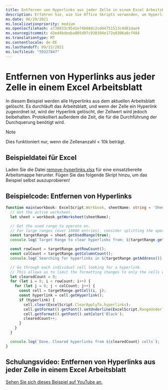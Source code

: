 ```yaml
---
title: Entfernen von Hyperlinks aus jeder Zelle in einem Excel Arbeitsblatt
description: Erfahren Sie, wie Sie Office Skripts verwenden, um Hyperlinks aus jeder Zelle in einem Excel Arbeitsblatt zu entfernen.
ms.date: 06/29/2021
ms.localizationpriority: medium
ms.openlocfilehash: a738833c9542e74b88dc2cd44751513c4d61dae9
ms.sourcegitcommit: d3ed4bdeeba805d97c930394e172e8306a0cf484
ms.translationtype: MT
ms.contentlocale: de-DE
ms.lasthandoff: 09/15/2021
ms.locfileid: "59327847"
---
```

# <a name="remove-hyperlinks-from-each-cell-in-an-excel-worksheet"></a>Entfernen von Hyperlinks aus jeder Zelle in einem Excel Arbeitsblatt

 In diesem Beispiel werden alle Hyperlinks aus dem aktuellen Arbeitsblatt gelöscht. Es durchläuft das Arbeitsblatt, und wenn der Zelle ein Hyperlink zugeordnet ist, wird der Hyperlink gelöscht, der Zellwert wird jedoch beibehalten. Protokolliert außerdem die Zeit, die für die Durchführung der Durchquerung benötigt wird.

> [!NOTE]
> Dies funktioniert nur, wenn die Zellenanzahl < 10k beträgt.

## <a name="sample-excel-file"></a>Beispieldatei für Excel

Laden Sie die Datei <a href="remove-hyperlinks.xlsx">remove-hyperlinks.xlsx</a> für eine einsatzbereite Arbeitsmappe herunter. Fügen Sie das folgende Skript hinzu, um das Beispiel selbst auszuprobieren!

## <a name="sample-code-remove-hyperlinks"></a>Beispielcode: Entfernen von Hyperlinks

```TypeScript
function main(workbook: ExcelScript.Workbook, sheetName: string = 'Sheet1') {
  // Get the active worksheet. 
  let sheet = workbook.getWorksheet(sheetName);

  // Get the used range to operate on.
  // For large ranges (over 10000 entries), consider splitting the operation into batches for performance.
  const targetRange = sheet.getUsedRange(true);
  console.log(`Target Range to clear hyperlinks from: ${targetRange.getAddress()}`);

  const rowCount = targetRange.getRowCount();
  const colCount = targetRange.getColumnCount();
  console.log(`Searching for hyperlinks in ${targetRange.getAddress()} which contains ${(rowCount * colCount)} cells`);

  // Go through each individual cell looking for a hyperlink. 
  // This allows us to limit the formatting changes to only the cells with hyperlink formatting.
  let clearedCount = 0;
  for (let i = 0; i < rowCount; i++) {
    for (let j = 0; j < colCount; j++) {
      const cell = targetRange.getCell(i, j);
      const hyperlink = cell.getHyperlink();
      if (hyperlink) {
        cell.clear(ExcelScript.ClearApplyTo.hyperlinks);
        cell.getFormat().getFont().setUnderline(ExcelScript.RangeUnderlineStyle.none);
        cell.getFormat().getFont().setColor('Black');
        clearedCount++;
      }
    }
  }

  console.log(`Done. Cleared hyperlinks from ${clearedCount} cells`);
}
```

## <a name="training-video-remove-hyperlinks-from-each-cell-in-an-excel-worksheet"></a>Schulungsvideo: Entfernen von Hyperlinks aus jeder Zelle in einem Excel Arbeitsblatt

[Sehen Sie sich dieses Beispiel auf YouTube an.](https://youtu.be/v20fdinxpHU)
